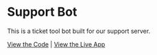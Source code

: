 # Support Bot

This is a ticket tool bot built for our support server.

[View the Code](https://github.com/nhcarrigan/support-bot) | [View the Live App](https://chat.nhcarrigan.com)
